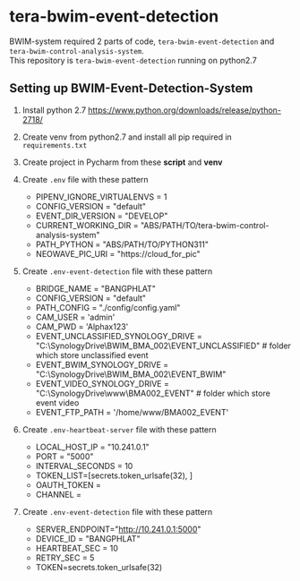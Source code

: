 # tera-bwim-event-detection
BWIM-system required 2 parts of code, `tera-bwim-event-detection` and `tera-bwim-control-analysis-system`. <br>
This repository is `tera-bwim-event-detection` running on python2.7


## Setting up BWIM-Event-Detection-System

1. Install python 2.7
https://www.python.org/downloads/release/python-2718/

2. Create venv from python2.7 and install all pip required in `requirements.txt`

3. Create project in Pycharm from these __script__ and __venv__

4. Create `.env` file with these pattern <br>
    - PIPENV_IGNORE_VIRTUALENVS = 1
    - CONFIG_VERSION = "default"
    - EVENT_DIR_VERSION = "DEVELOP"
    - CURRENT_WORKING_DIR = "ABS/PATH/TO/tera-bwim-control-analysis-system"
    - PATH_PYTHON = "ABS/PATH/TO/PYTHON311"
    - NEOWAVE_PIC_URI = "https://cloud_for_pic"

5. Create `.env-event-detection` file with these pattern <br>
    - BRIDGE_NAME = "BANGPHLAT"
    - CONFIG_VERSION = "default"
    - PATH_CONFIG = "./config/config.yaml"
    - CAM_USER = 'admin'
    - CAM_PWD = 'Alphax123'
    - EVENT_UNCLASSIFIED_SYNOLOGY_DRIVE = "C:\SynologyDrive\BWIM_BMA_002\EVENT_UNCLASSIFIED" # folder which store unclassified event
    - EVENT_BWIM_SYNOLOGY_DRIVE = "C:\SynologyDrive\BWIM_BMA_002\EVENT_BWIM"
    - EVENT_VIDEO_SYNOLOGY_DRIVE = "C:\SynologyDrive\www\BMA002_EVENT"   # folder which store event video
    - EVENT_FTP_PATH = '/home/www/BMA002_EVENT'

5. Create `.env-heartbeat-server` file with these pattern <br>
    - LOCAL_HOST_IP = "10.241.0.1"
    - PORT = "5000"
    - INTERVAL_SECONDS = 10
    - TOKEN_LIST=[secrets.token_urlsafe(32), ]
    - OAUTH_TOKEN = 
    - CHANNEL = 


5. Create `.env-event-detection` file with these pattern <br>
    - SERVER_ENDPOINT="http://10.241.0.1:5000"
    - DEVICE_ID = "BANGPHLAT"
    - HEARTBEAT_SEC = 10
    - RETRY_SEC = 5
    - TOKEN=secrets.token_urlsafe(32)